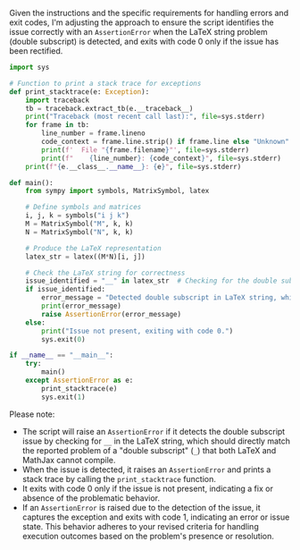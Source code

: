 Given the instructions and the specific requirements for handling errors and exit codes, I'm adjusting the approach to ensure the script identifies the issue correctly with an `AssertionError` when the LaTeX string problem (double subscript) is detected, and exits with code 0 only if the issue has been rectified.

```python
import sys

# Function to print a stack trace for exceptions
def print_stacktrace(e: Exception):
    import traceback
    tb = traceback.extract_tb(e.__traceback__)
    print("Traceback (most recent call last):", file=sys.stderr)
    for frame in tb:
        line_number = frame.lineno
        code_context = frame.line.strip() if frame.line else "Unknown"
        print(f'  File "{frame.filename}"', file=sys.stderr)
        print(f"    {line_number}: {code_context}", file=sys.stderr)
    print(f"{e.__class__.__name__}: {e}", file=sys.stderr)

def main():
    from sympy import symbols, MatrixSymbol, latex

    # Define symbols and matrices
    i, j, k = symbols("i j k")
    M = MatrixSymbol("M", k, k)
    N = MatrixSymbol("N", k, k)

    # Produce the LaTeX representation
    latex_str = latex((M*N)[i, j])

    # Check the LaTeX string for correctness
    issue_identified = "__" in latex_str  # Checking for the double subscript error
    if issue_identified:
        error_message = "Detected double subscript in LaTeX string, which is not compilable."
        print(error_message)
        raise AssertionError(error_message)
    else:
        print("Issue not present, exiting with code 0.")
        sys.exit(0)

if __name__ == "__main__":
    try:
        main()
    except AssertionError as e:
        print_stacktrace(e)
        sys.exit(1)
```

Please note:

- The script will raise an `AssertionError` if it detects the double subscript issue by checking for `__` in the LaTeX string, which should directly match the reported problem of a "double subscript" (`_`) that both LaTeX and MathJax cannot compile.
- When the issue is detected, it raises an `AssertionError` and prints a stack trace by calling the `print_stacktrace` function.
- It exits with code 0 only if the issue is not present, indicating a fix or absence of the problematic behavior.
- If an `AssertionError` is raised due to the detection of the issue, it captures the exception and exits with code 1, indicating an error or issue state. This behavior adheres to your revised criteria for handling execution outcomes based on the problem's presence or resolution.